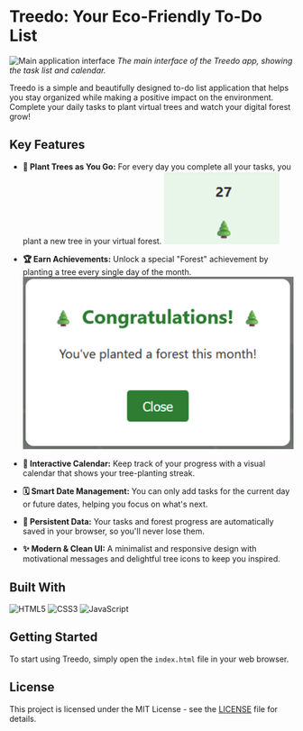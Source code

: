 # Treedo: Your Eco-Friendly To-Do List




![Main application interface](TreeDo\assets\Main_UI.png)
_The main interface of the Treedo app, showing the task list and calendar._

Treedo is a simple and beautifully designed to-do list application that helps you stay organized while making a positive impact on the environment. Complete your daily tasks to plant virtual trees and watch your digital forest grow!



## Key Features

*   **🌳 Plant Trees as You Go:** For every day you complete all your tasks, you plant a new tree in your virtual forest.
![Task performed](assets\tree_planted.png)


*   **🏆 Earn Achievements:** Unlock a special "Forest" achievement by planting a tree every single day of the month.
![Forest achievement unlocked](assets\Celeb_1month.png)


*   **📅 Interactive Calendar:** Keep track of your progress with a visual calendar that shows your tree-planting streak.
*   **🗓️ Smart Date Management:** You can only add tasks for the current day or future dates, helping you focus on what's next.
*   **💾 Persistent Data:** Your tasks and forest progress are automatically saved in your browser, so you'll never lose them.
*   **✨ Modern & Clean UI:** A minimalist and responsive design with motivational messages and delightful tree icons to keep you inspired.

## Built With
<p>
  <img src="https://img.shields.io/badge/HTML5-E34F26?style=for-the-badge&logo=html5&logoColor=white" alt="HTML5" />
  <img src="https://img.shields.io/badge/CSS3-1572B6?style=for-the-badge&logo=css3&logoColor=white" alt="CSS3" />
  <img src="https://img.shields.io/badge/JavaScript-F7DF1E?style=for-the-badge&logo=javascript&logoColor=black" alt="JavaScript" />
</p>

## Getting Started

To start using Treedo, simply open the `index.html` file in your web browser.

## License

This project is licensed under the MIT License - see the [LICENSE](LICENSE) file for details.
